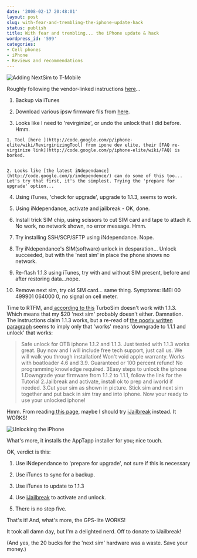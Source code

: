 ```yaml
---
date: '2008-02-17 20:48:01'
layout: post
slug: with-fear-and-trembling-the-iphone-update-hack
status: publish
title: With fear and trembling... the iPhone update & hack
wordpress_id: '599'
categories:
- Cell phones
- iPhone
- Reviews and recommendations
---
```





![Adding NextSim to T-Mobile](http://www.phfactor.net/wp-pics/DSCF1987.jpg)



Roughly following the vendor-linked instructions [here](http://jailbreakme.com/1.1.2/)...



	
  1. Backup via iTunes

	
  2. Download various ipsw firmware fils from [here](http://iphone.unlock.no/#restore-firmware-files).

	
  3. Looks like I need to 'revirginize', or undo the unlock that I did before. Hmm.

	
    1. Tool [here ](http://code.google.com/p/iphone-elite/wiki/RevirginizingTool) from ipone dev elite, their [FAQ re-virginize link](http://code.google.com/p/iphone-elite/wiki/FAQ) is borked.

	
    2. Looks like [the latest iNdependance](http://code.google.com/p/independence/) can do some of this too... Let's try that first, it's the simplest. Trying the 'prepare for upgrade' option...




	
  4. Using iTunes, 'check for upgrade', upgrade to 1.1.3, seems to work.

	
  5. Using iNdependance, activate and jailbreak - OK, done.

	
  6. Install trick SIM chip, using scissors to cut SIM card and tape to attach it. No work, no network shown, no error message. Hmm.

	
  7. Try installing SSH/SCP/SFTP using iNdependance. Nope.

	
  8. Try iNdependance's SIM(software) unlock in desparation... Unlock succeeded, but with the 'next sim' in place the phone shows no network.

	
  9. Re-flash 1.1.3 using iTunes, try with and without SIM present, before and after restoring data...nope.

	
  10. Remove next sim, try old SIM card... same thing. Symptoms: IMEI 00 499901 064000 0, no signal on cell meter.


Time to RTFM, and[ according to this](http://code.google.com/p/independence/wiki/Beta14KnownIssues) TurboSim doesn't work with 1.1.3. Which means that my $20 'next sim' probably doesn't either. Damnation. The instructions claim 1.1.3 works, but a re-read of [the poorly written paragraph](http://www.pdacable.com/servlet/the-56/iphone-unlock-1.1.2-next/Detail) seems to imply only that 'works' means 'downgrade to 1.1.1 and unlock' that works:


> Safe unlock for OTB iphone 1.1.2 and 1.1.3. Just tested with 1.1.3 works great. Buy now and I will include free tech support, just call us. We will walk you through installation! Won't void apple warranty. Works with boatloader 4.6 and 3.9. Guaranteed or 100 percent refund! No programming knowledge required. 3Easy steps to unlock the iphone 1.Downgrade your firmware from 1.1.2 to 1.1.1, follow the link for the Tutorial 2.Jailbreak and activate, install ok to prep and iworld if needed. 3.Cut your sim as shown in picture. Stick sim and next sim together and put back in sim tray and into iphone. Now your ready to use your unlocked iphone!


Hmm. From reading[ this page](http://www.iphoneatlas.com/2008/02/13/an-even-easier-iphone-113-jailbreak-for-iphone-users/), maybe I should try [iJailbreak](http://code.google.com/p/ijailbreak/) instead. It WORKS!


![Unlocking the iPhone](http://www.phfactor.net/wp-pics/DSCF1989.jpg)



What's more, it installs the AppTapp installer for you; nice touch.

OK, verdict is this:



	
  1. Use iNdependance to 'prepare for upgrade', not sure if this is necessary

	
  2. Use iTunes to sync for a backup.

	
  3. Use iTunes to update to 1.1.3

	
  4. Use [iJailbreak](http://code.google.com/p/ijailbreak/) to activate and unlock.

	
  5. There is no step five.


That's it! And, what's more, the GPS-lite WORKS!

It took all damn day, but I'm a delighted nerd. Off to donate to iJailbreak!

(And yes, the 20 bucks for the 'next sim' hardware was a waste. Save your money.)
